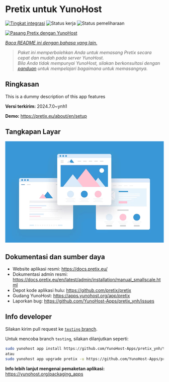 <!--
N.B.: README ini dibuat secara otomatis oleh <https://github.com/YunoHost/apps/tree/master/tools/readme_generator>
Ini TIDAK boleh diedit dengan tangan.
-->

# Pretix untuk YunoHost

[![Tingkat integrasi](https://dash.yunohost.org/integration/pretix.svg)](https://ci-apps.yunohost.org/ci/apps/pretix/) ![Status kerja](https://ci-apps.yunohost.org/ci/badges/pretix.status.svg) ![Status pemeliharaan](https://ci-apps.yunohost.org/ci/badges/pretix.maintain.svg)

[![Pasang Pretix dengan YunoHost](https://install-app.yunohost.org/install-with-yunohost.svg)](https://install-app.yunohost.org/?app=pretix)

*[Baca README ini dengan bahasa yang lain.](./ALL_README.md)*

> *Paket ini memperbolehkan Anda untuk memasang Pretix secara cepat dan mudah pada server YunoHost.*  
> *Bila Anda tidak mempunyai YunoHost, silakan berkonsultasi dengan [panduan](https://yunohost.org/install) untuk mempelajari bagaimana untuk memasangnya.*

## Ringkasan

This is a dummy description of this app features


**Versi terkirim:** 2024.7.0~ynh1

**Demo:** <https://pretix.eu/about/en/setup>

## Tangkapan Layar

![Tangkapan Layar pada Pretix](./doc/screenshots/example.jpg)

## Dokumentasi dan sumber daya

- Website aplikasi resmi: <https://docs.pretix.eu/>
- Dokumentasi admin resmi: <https://docs.pretix.eu/en/latest/admin/installation/manual_smallscale.html>
- Depot kode aplikasi hulu: <https://github.com/pretix/pretix>
- Gudang YunoHost: <https://apps.yunohost.org/app/pretix>
- Laporkan bug: <https://github.com/YunoHost-Apps/pretix_ynh/issues>

## Info developer

Silakan kirim pull request ke [`testing` branch](https://github.com/YunoHost-Apps/pretix_ynh/tree/testing).

Untuk mencoba branch `testing`, silakan dilanjutkan seperti:

```bash
sudo yunohost app install https://github.com/YunoHost-Apps/pretix_ynh/tree/testing --debug
atau
sudo yunohost app upgrade pretix -u https://github.com/YunoHost-Apps/pretix_ynh/tree/testing --debug
```

**Info lebih lanjut mengenai pemaketan aplikasi:** <https://yunohost.org/packaging_apps>
